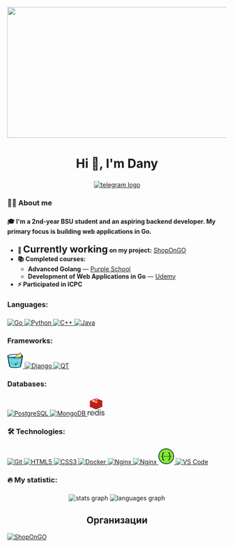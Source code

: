 <br clear="both">

<div align="center">
  <img height="300" width="600" src="https://media1.tenor.com/m/CzdMW7wnLn8AAAAd/coding.gif"  />
</div>

###

<h1 align="center">Hi 👋, I'm Dany</h1>

###

<div align="center">
  <a href="https://t.me/LordVillainFury" target="_blank">
    <img src="https://img.shields.io/static/v1?message=Telegram&logo=telegram&label=&color=2CA5E0&logoColor=white&labelColor=&style=for-the-badge" height="25" alt="telegram logo"  />
  </a>
</div>

###

<h3 align="left">👩‍💻  About me</h3>

###

<h4 align="left">🎓 I'm a 2nd-year BSU student and an aspiring backend developer. My primary focus is building web applications in Go.</h4>

<ul align="left">
  <li><strong>🔭 <span style="font-size: 22px; font-weight: bold;">Currently working</span> on my project:</strong> 
    <a href="https://github.com/ShopOnGO/ShopOnGO">ShopOnGO</a>
  </li>
  <li><strong>📚 Completed courses:</strong>
    <ul>
      <li><strong>Advanced Golang</strong> — <a href="https://purpleschool.ru/course/go-advanced" target="_blank">Purple School</a></li>
      <li><strong>Development of Web Applications in Go</strong> — <a href="https://www.udemy.com/course/golang-ninja/" target="_blank">Udemy</a></li>
    </ul>
  </li>
  <li><strong>⚡ Participated in ICPC</strong></li>
</ul>


###


<h3 align="left">Languages:</h3>

###

<div align="left">
    <!-- Go Icon -->
    <a href="https://go.dev/doc/" target="_blank" rel="noreferrer">
        <img src="https://raw.githubusercontent.com/danielcranney/readme-generator/main/public/icons/skills/go-colored.svg" width="36" height="36" alt="Go" />
    </a>
    <!-- Python Icon -->
    <a href="https://www.python.org/" target="_blank" rel="noreferrer">
        <img src="https://raw.githubusercontent.com/danielcranney/readme-generator/main/public/icons/skills/python-colored.svg" width="36" height="36" alt="Python" />
    </a>
    <!-- C++ Icon -->
    <a href="https://docs.microsoft.com/en-us/cpp/?view=msvc-170" target="_blank" rel="noreferrer">
        <img src="https://github.com/user-attachments/assets/68eda2b5-8a22-4c85-b604-706b1f71ad6a" width="36" height="36" alt="C++" />
    </a>
    <!-- Java Icon -->
    <a href="https://www.oracle.com/java/" target="_blank" rel="noreferrer">
        <img src="https://raw.githubusercontent.com/danielcranney/readme-generator/main/public/icons/skills/java-colored.svg" width="36" height="36" alt="Java" />
    </a>
</div>

###

<h3 align="left">Frameworks:</h3>

<div align="left">
    <!-- Gin Icon -->
    <a href="https://gin-gonic.com/" target="_blank" rel="noreferrer">
        <img src="https://raw.githubusercontent.com/gin-gonic/logo/master/color.png" width="36" height="36" alt="Gin" />
    </a>
    <!-- Django Icon -->
    <a href="https://www.djangoproject.com/" target="_blank" rel="noreferrer">
        <img src="https://img.icons8.com/?size=100&id=IuuVVwsdTi2v&format=png&color=000000" width="36" height="36" alt="Django" />
    </a>
    <!-- Qt Icon -->
    <a href="https://www.qt.io/" target="_blank" rel="noreferrer">
        <img src="https://upload.wikimedia.org/wikipedia/commons/0/0b/Qt_logo_2016.svg" alt="QT" width="40" height="40"/>
    </a>
<div>

###

<h3 align="left">Databases:</h3>

###

<div align="left">
    <!-- PostgreSQL Icon -->
    <a href="https://www.postgresql.org/" target="_blank" rel="noreferrer">
        <img src="https://raw.githubusercontent.com/danielcranney/readme-generator/main/public/icons/skills/postgresql-colored.svg" width="36" height="36" alt="PostgreSQL" />
    </a>
    <!-- MongoDB Icon -->
    <a href="https://www.mongodb.com/" target="_blank" rel="noreferrer">
        <img src="https://raw.githubusercontent.com/danielcranney/readme-generator/main/public/icons/skills/mongodb-colored.svg" width="36" height="36" alt="MongoDB" />
    </a>
    <!-- Redis Icon -->
    <a href="https://redis.io" target="_blank" rel="noreferrer">
        <img src="https://raw.githubusercontent.com/devicons/devicon/master/icons/redis/redis-original-wordmark.svg" alt="redis" width="40" height="40"/>
    </a>
</div>

###

<h3 align="left">🛠 Technologies:</h3>

###

<div align="left">
    <!-- Git Icon -->
    <a href="https://git-scm.com/" target="_blank" rel="noreferrer">
        <img src="https://raw.githubusercontent.com/danielcranney/readme-generator/main/public/icons/skills/git-colored.svg" width="36" height="36" alt="Git" />
    </a>
    <!-- HTML5 Icon -->
    <a href="https://developer.mozilla.org/en-US/docs/Glossary/HTML5" target="_blank" rel="noreferrer">
        <img src="https://raw.githubusercontent.com/danielcranney/readme-generator/main/public/icons/skills/html5-colored.svg" width="36" height="36" alt="HTML5" />
    </a>
    <!-- CSS3 Icon -->
    <a href="https://www.w3.org/TR/CSS/#css" target="_blank" rel="noreferrer">
        <img src="https://raw.githubusercontent.com/danielcranney/readme-generator/main/public/icons/skills/css3-colored.svg" width="36" height="36" alt="CSS3" />
    </a>
    <!-- Docker Icon -->
    <a href="https://www.docker.com/" target="_blank" rel="noreferrer">
        <img src="https://raw.githubusercontent.com/danielcranney/readme-generator/main/public/icons/skills/docker-colored.svg" width="36" height="36" alt="Docker" />
    </a>
    <!-- Kafka Icon -->
    <a href="https://nginx.org/" target="_blank" rel="noreferrer">
        <img src="https://img.icons8.com/color/48/000000/nginx.png" width="36" height="36" alt="Nginx" />
    </a>
    <!-- Nginx Icon -->
    <a href="https://nginx.org/" target="_blank" rel="noreferrer">
        <img src="https://cdn.jsdelivr.net/npm/simple-icons@v10/icons/nginx.svg" width="36" height="36" alt="Nginx" />
    </a>
    <!-- Swagger Icon -->
    <a href="https://swagger.io/" target="_blank" rel="noreferrer">
        <img src="https://raw.githubusercontent.com/devicons/devicon/master/icons/swagger/swagger-original.svg" width="36" height="36" alt="Swagger" />
    </a>
    <!-- VS Code Icon -->
    <a href="https://code.visualstudio.com/" target="_blank" rel="noreferrer">
        <img src="https://img.icons8.com/?size=100&id=0OQR1FYCuA9f&format=png&color=000000" width="36" height="36" alt="VS Code" />
    </a>
<div>

###

<h3 align="left">🔥  My statistic:</h3>

###

<div align="center">
  <img src="https://github-readme-stats.vercel.app/api?username=LordVillain&cache_seconds=1800&hide_title=false&hide_rank=false&show_icons=true&include_all_commits=true&count_private=true&disable_animations=false&theme=dracula&locale=en&hide_border=false&order=1" height="150" alt="stats graph"  />

  <img src="https://github-readme-stats.vercel.app/api/top-langs?username=LordVillain&locale=en&hide_title=false&layout=compact&card_width=320&langs_count=5&theme=dracula&hide_border=false&order=2&cache_seconds=1800" height="150" alt="languages graph" />

## Организации

<div align="left">
  <a href="https://github.com/ShopOnGO">
    <img src="https://avatars.githubusercontent.com/u/201571873?s=400&u=a52bf03aece69b1265a2a196f903d612220c51f6&v=4" width="200" alt="ShopOnGO" />
  </a>
</div>

</div>

###

